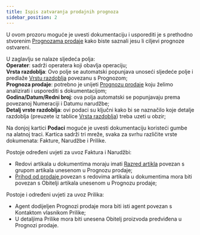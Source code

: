 ```yaml
---
title: Ispis zatvaranja prodajnih prognoza
sidebar_position: 2
---
```


U ovom prozoru moguće je uvesti dokumentaciju i usporediti je s prethodno stvorenim [Prognozama prodaje](/docs/crm/sales-forecast-crm/new-sales-forecast) kako biste saznali jesu li ciljevi prognoze ostvareni.

U zaglavlju se nalaze sljedeća polja:  
**Operater**: sadrži operatera koji obavlja operaciju;      
**Vrsta razdoblja**: Ovo polje se automatski popunjava unoseći sljedeće polje i predlaže [Vrstu razdoblja](/docs/configurations/tables/crm/sales-forecast/period-type) povezanu s Prognozom;      
**Prognoza prodaje**: potrebno je unijeti [Prognozu prodaje](/docs/crm/sales-forecast-crm/new-sales-forecast) koju želimo analizirati i usporediti s dokumentacijom;       
**Godina/Datum/Redni broj**: ova polja automatski se popunjavaju prema povezanoj Numeraciji i Datumu narudžbe;     
**Detalj vrste razdoblja**: ovi podaci su ključni kako bi se naznačilo koje detalje razdoblja (preuzete iz tablice [Vrsta razdoblja](/docs/configurations/tables/crm/sales-forecast/period-type)) treba uzeti u obzir;             

Na donjoj kartici **Podaci** moguće je uvesti dokumentaciju koristeći gumbe na alatnoj traci. Kartica sadrži tri mreže, svaka za svrhu različite vrste dokumenata: Fakture, Narudžbe i Prilike.
       
Postoje određeni uvjeti za uvoz Faktura i Narudžbi:     
- Redovi artikala u dokumentima moraju imati [Razred artikla](/docs/configurations/tables/logistics/item-class) povezan s grupom artikala unesenom u Prognozu prodaje;
- [Prihod od prodaje ](/docs/configurations/tables/sales/sales-turnover) povezan s redovima artikala u dokumentima mora biti povezan s Obitelji artikala unesenom u Prognozu prodaje;      

Postoje i određeni uvjeti za uvoz Prilika:         
- Agent dodijeljen Prognozi prodaje mora biti isti agent povezan s Kontaktom vlasnikom Prilike;        
- U detaljima Prilike mora biti unesena Obitelj proizvoda predviđena u Prognozi prodaje.    